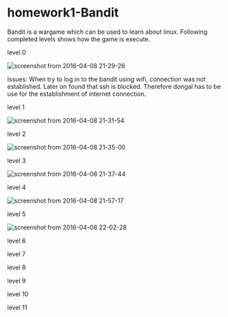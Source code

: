 # homework1-Bandit

Bandit is a wargame which can be used to learn about linux. Following completed levels shows how the game is execute.

level 0

![screenshot from 2016-04-08 21-29-26](https://cloud.githubusercontent.com/assets/9804892/14391687/2ed5ae32-fddb-11e5-814a-75ee773bbeb3.png)

Issues:
  When try to log in to the bandit using wifi, connection was not established. Later on found that ssh is blocked. Therefore dongal has to be use for the establishment of internet connection.

level 1

![screenshot from 2016-04-08 21-31-54](https://cloud.githubusercontent.com/assets/9804892/14391821/e1f07038-fddb-11e5-9ef7-486de2e49e80.png)

level 2

![screenshot from 2016-04-08 21-35-00](https://cloud.githubusercontent.com/assets/9804892/14391819/e1dfd5ca-fddb-11e5-83a6-f442aab85a72.png)

level 3

![screenshot from 2016-04-08 21-37-44](https://cloud.githubusercontent.com/assets/9804892/14391820/e1e8b276-fddb-11e5-88cc-e083a684c946.png)

level 4

![screenshot from 2016-04-08 21-57-17](https://cloud.githubusercontent.com/assets/9804892/14391822/e1f5362c-fddb-11e5-8333-f8e1c99c0df1.png)

level 5

![screenshot from 2016-04-08 22-02-28](https://cloud.githubusercontent.com/assets/9804892/14391823/e1fd1158-fddb-11e5-94ea-c7861a7faacf.png)

level 6

level 7

level 8



level 9



level 10



level 11






